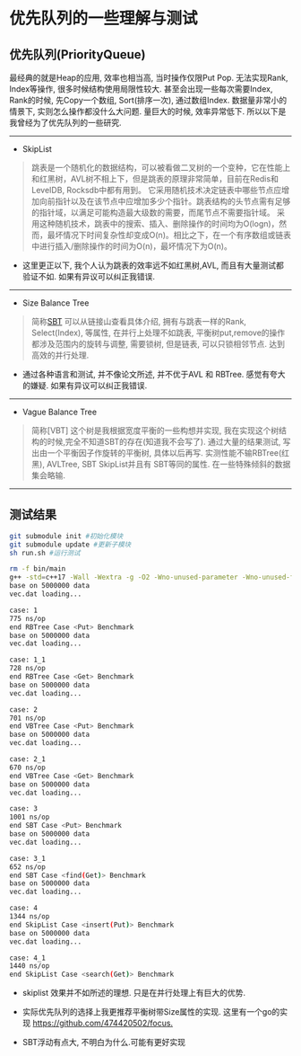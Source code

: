 # 优先队列的一些理解与测试

## 优先队列(PriorityQueue)

最经典的就是Heap的应用, 效率也相当高, 当时操作仅限Put Pop. 无法实现Rank, Index等操作, 很多时候结构使用局限性较大. 甚至会出现一些每次需要Index, Rank的时候, 先Copy一个数组, Sort(排序一次), 通过数组Index. 数据量非常小的情景下, 实则怎么操作都没什么大问题. 量巨大的时候, 效率异常低下. 所以以下是我曾经为了优先队列的一些研究.
  
---

* SkipList
  
> 跳表是一个随机化的数据结构，可以被看做二叉树的一个变种，它在性能上和红黑树，AVL树不相上下，但是跳表的原理非常简单，目前在Redis和LeveIDB, Rocksdb中都有用到。
它采用随机技术决定链表中哪些节点应增加向前指针以及在该节点中应增加多少个指针。跳表结构的头节点需有足够的指针域，以满足可能构造最大级数的需要，而尾节点不需要指针域。
采用这种随机技术，跳表中的搜索、插入、删除操作的时间均为O(logn)，然而，最坏情况下时间复杂性却变成O(n)。相比之下，在一个有序数组或链表中进行插入/删除操作的时间为O(n)，最坏情况下为O(n)。

* 这里更正以下, 我个人认为跳表的效率远不如红黑树,AVL, 而且有大量测试都验证不如. 如果有异议可以纠正我错误.
  
---

* Size Balance Tree
  
> 简称[SBT](https://wenku.baidu.com/view/364afa42a8956bec0975e3b1.html) 可以从链接山查看具体介绍, 拥有与跳表一样的Rank, Select(Index), 等属性, 在并行上处理不如跳表, 平衡树put,remove的操作都涉及范围内的旋转与调整, 需要锁树, 但是链表, 可以只锁相邻节点. 达到高效的并行处理.

* 通过各种语言和测试, 并不像论文所述, 并不优于AVL 和 RBTree. 感觉有夸大的嫌疑. 如果有异议可以纠正我错误.

---

* Vague Balance Tree
  
> 简称[VBT] 这个树是我根据宽度平衡的一些构想并实现, 我在实现这个树结构的时候,完全不知道SBT的存在(知道我不会写了). 通过大量的结果测试, 写出由一个平衡因子作旋转的平衡树, 具体以后再写. 实测性能不输RBTree(红黑), AVLTree, SBT SkipList并且有 SBT等同的属性. 在一些特殊倾斜的数据集会略输.

---

## 测试结果

``` bash
git submodule init #初始化模块
git submodule update #更新子模块
sh run.sh #运行测试
```

``` bash
rm -f bin/main
g++ -std=c++17 -Wall -Wextra -g -O2 -Wno-unused-parameter -Wno-unused-function -Wno-sign-compare -Wno-maybe-uninitialized -Iinclude -Llib src/sbt.h src/vbtree.h src/main.cpp -o bin/main 
base on 5000000 data
vec.dat loading...

case: 1
775 ns/op
end RBTree Case <Put> Benchmark
base on 5000000 data
vec.dat loading...

case: 1_1
728 ns/op
end RBTree Case <Get> Benchmark
base on 5000000 data
vec.dat loading...

case: 2
701 ns/op
end VBTree Case <Put> Benchmark
base on 5000000 data
vec.dat loading...

case: 2_1
670 ns/op
end VBTree Case <Get> Benchmark
base on 5000000 data
vec.dat loading...

case: 3
1001 ns/op
end SBT Case <Put> Benchmark
base on 5000000 data
vec.dat loading...

case: 3_1
652 ns/op
end SBT Case <find(Get)> Benchmark
base on 5000000 data
vec.dat loading...

case: 4
1344 ns/op
end SkipList Case <insert(Put)> Benchmark
base on 5000000 data
vec.dat loading...

case: 4_1
1440 ns/op
end SkipList Case <search(Get)> Benchmark
```

* skiplist 效果并不如所述的理想. 只是在并行处理上有巨大的优势.

* 实际优先队列的选择上我更推荐平衡树带Size属性的实现. 这里有一个go的实现 <https://github.com/474420502/focus.>
  
* SBT浮动有点大, 不明白为什么.可能有更好实现
